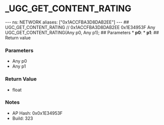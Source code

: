 # _UGC_GET_CONTENT_RATING

--- ns: NETWORK aliases: ["0x1ACCFBA3D8DAB2EE"] --- ## UGC_GET_CONTENT_RATING  // 0x1ACCFBA3D8DAB2EE 0x1E34953F Any UGC_GET_CONTENT_RATING(Any p0, Any p1);  ## Parameters * **p0**: * **p1**:  ## Return value

### Parameters
* Any p0
* Any p1

### Return Value
* float

### Notes
* AP Hash: 0x0x1E34953F
* Build: 323


